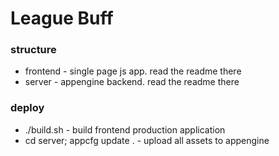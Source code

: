 # League Buff

### structure
- frontend - single page js app. read the readme there
- server - appengine backend. read the readme there

### deploy
- ./build.sh - build frontend production application
- cd server; appcfg update . - upload all assets to appengine
